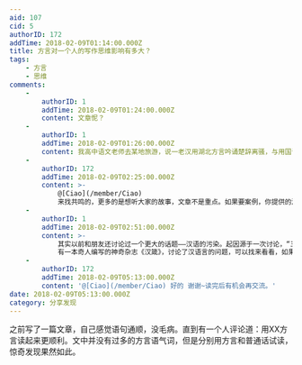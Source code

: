 ```yaml
---
aid: 107
cid: 5
authorID: 172
addTime: 2018-02-09T01:14:00.000Z
title: 方言对一个人的写作思维影响有多大？
tags:
    - 方言
    - 思维
comments:
    -
        authorID: 1
        addTime: 2018-02-09T01:24:00.000Z
        content: 文章怩？
    -
        authorID: 1
        addTime: 2018-02-09T01:26:00.000Z
        content: 我高中语文老师去某地旅游，说一老汉用湖北方言吟诵楚辞离骚，与用国语念出来就是两篇文章。
    -
        authorID: 172
        addTime: 2018-02-09T02:25:00.000Z
        content: >-
            @[Ciao](/member/Ciao)
            来找共鸣的，更多的是想听大家的故事，文章不是重点。如果要案例，你提供的湖北老汉方言吟诵楚辞离骚就是。
    -
        authorID: 1
        addTime: 2018-02-09T02:51:00.000Z
        content: >-
            其实以前和朋友还讨论过一个更大的话题——汉语的污染。起因源于一次讨论，“三年自然灾害”，明明是一场人为灾难，就变成了自然灾害。这样的例子数不胜数。我觉得本质上和这个是一样的。正规学校的汉语学习禁锢了思维，影响了思考方式。方言或者外语解除了这种思维禁锢。语言非常影响思维方式。
            有一本奇人编写的神奇杂志《汉箴》，讨论了汉语言的问题，可以找来看看，如果你能找到的话。
    -
        authorID: 172
        addTime: 2018-02-09T05:13:00.000Z
        content: '@[Ciao](/member/Ciao) 好的 谢谢~读完后有机会再交流。'
date: 2018-02-09T05:13:00.000Z
category: 分享发现
---
```


之前写了一篇文章，自己感觉语句通顺，没毛病。直到有一个人评论道：用XX方言读起来更顺利。文中并没有过多的方言语气词，但是分别用方言和普通话试读，惊奇发现果然如此。
